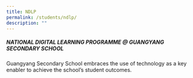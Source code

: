 ```yaml
---
title: NDLP
permalink: /students/ndlp/
description: ""
---
```

##### **NATIONAL DIGITAL LEARNING PROGRAMME @ GUANGYANG SECONDARY SCHOOL**

Guangyang Secondary School embraces the use of technology as a key enabler to achieve the school’s student outcomes.
